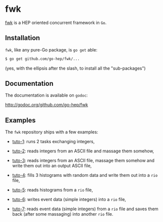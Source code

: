 fwk
===

[fwk](https://github.com/go-hep/fwk) is a HEP oriented concurrent framework in `Go`.

## Installation

`fwk`, like any pure-Go package, is `go get` able:

```sh
$ go get github.com/go-hep/fwk/...
```

(yes, with the ellipsis after the slash, to install all the "sub-packages")


## Documentation

The documentation is available on `godoc`:

 http://godoc.org/github.com/go-hep/fwk

## Examples

The `fwk` repository ships with a few examples:

- [tuto-1](https://github.com/go-hep/fwk/blob/master/examples/fwk-ex-tuto-1/main.go): runs 2 tasks exchanging integers,

- [tuto-2](https://github.com/go-hep/fwk/blob/master/examples/fwk-ex-tuto-2/main.go): reads integers from an ASCII file and massage them somehow,

- [tuto-3](https://github.com/go-hep/fwk/blob/master/examples/fwk-ex-tuto-3/main.go): reads integers from an ASCII file, massage them somehow and write them out into an output ASCII file,

- [tuto-4](https://github.com/go-hep/fwk/blob/master/examples/fwk-ex-tuto-4-write-histo/main.go): fills 3 histograms with random data and write them out into a `rio` file,

- [tuto-5](https://github.com/go-hep/fwk/blob/master/examples/fwk-ex-tuto-5-read-histo/main.go): reads histograms from a `rio` file,

- [tuto-6](https://github.com/go-hep/fwk/blob/master/examples/fwk-ex-tuto-6-write-data/main.go): writes event data (simple integers) into a `rio` file,

- [tuto-7](https://github.com/go-hep/fwk/blob/master/examples/fwk-ex-tuto-7-read-data/main.go): reads event data (simple integers) from a `rio` file and saves them back (after some massaging) into another `rio` file.
